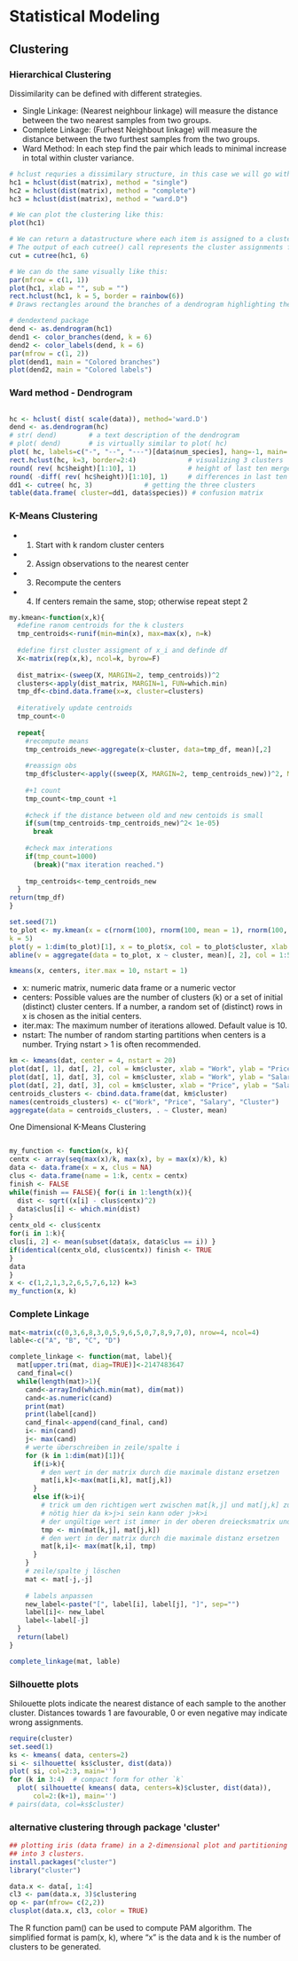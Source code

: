 # Statistical Modeling

## Clustering





### Hierarchical Clustering
Dissimilarity can be defined with different strategies.

- Single Linkage: (Nearest neighbour linkage) will measure the distance between the two nearest samples from two groups.
- Complete Linkage: (Furhest Neighbout linkage) will measure the distance between the two furthest samples from the two groups.
- Ward Method: In each step find the pair which leads to minimal increase in total within cluster variance.

```R
# hclust requries a dissimilary structure, in this case we will go with dist which computes the eulerian distance between all the rows of the input matrix
hc1 = hclust(dist(matrix), method = "single")
hc2 = hclust(dist(matrix), method = "complete")
hc3 = hclust(dist(matrix), method = "ward.D")

# We can plot the clustering like this:
plot(hc1)

# We can return a datastructure where each item is assigned to a cluster, provided number of clusters
# The output of each cutree() call represents the cluster assignments for each observation in the original dataset.
cut = cutree(hc1, 6)

# We can do the same visually like this:
par(mfrow = c(1, 1))
plot(hc1, xlab = "", sub = "")
rect.hclust(hc1, k = 5, border = rainbow(6))
# Draws rectangles around the branches of a dendrogram highlighting the corresponding clusters. First the dendrogram is cut at a certain level, then a rectangle is drawn around selected branches.

# dendextend package
dend <- as.dendrogram(hc1)
dend1 <- color_branches(dend, k = 6)
dend2 <- color_labels(dend, k = 6)
par(mfrow = c(1, 2))
plot(dend1, main = "Colored branches")
plot(dend2, main = "Colored labels")
```

### Ward method - Dendrogram
```R

hc <- hclust( dist( scale(data)), method='ward.D')
dend <- as.dendrogram(hc)
# str( dend)        # a text description of the dendrogram
# plot( dend)       # is virtually similar to plot( hc)
plot( hc, labels=c("-", "--", "---")[data$num_species], hang=-1, main='')
rect.hclust(hc, k=3, border=2:4)             # visualizing 3 clusters
round( rev( hc$height)[1:10], 1)             # height of last ten merges
round( -diff( rev( hc$height))[1:10], 1)     # differences in last ten merges
dd1 <- cutree( hc, 3)             # getting the three clusters
table(data.frame( cluster=dd1, data$species)) # confusion matrix
```






### K-Means Clustering

- 1) Start with k random cluster centers
- 2) Assign observations to the nearest center
- 3) Recompute the centers
- 4) If centers remain the same, stop; otherwise repeat stept 2


```R
my.kmean<-function(x,k){
  #define ranom centroids for the k clusters
  tmp_centroids<-runif(min=min(x), max=max(x), n=k)
  
  #define first cluster assigment of x_i and definde df
  X<-matrix(rep(x,k), ncol=k, byrow=F)
  
  dist_matrix<-(sweep(X, MARGIN=2, temp_centroids))^2
  clusters<-apply(dist_matrix, MARGIN=1, FUN=which.min)
  tmp_df<-cbind.data.frame(x=x, cluster=clusters)
  
  #iteratively update centroids
  tmp_count<-0
  
  repeat{
    #recompute means
    tmp_centroids_new<-aggregate(x~cluster, data=tmp_df, mean)[,2]
    
    #reassign obs
    tmp_df$cluster<-apply((sweep(X, MARGIN=2, temp_centroids_new))^2, MARGIN=1, FUN=which.min)
    
    #+1 count
    tmp_count<-tmp_count +1
    
    #check if the distance between old and new centoids is small
    if(sum(tmp_centroids-tmp_centroids_new)^2< 1e-05)
      break
      
    #check max interations
    if(tmp_count=1000)
      (break)("max iteration reached.")
      
    tmp_centroids<-temp_centroids_new
  }
return(tmp_df)
}


```


```R
set.seed(71)
to_plot <- my.kmean(x = c(rnorm(100), rnorm(100, mean = 1), rnorm(100, mean = 2)),
k = 5)
plot(y = 1:dim(to_plot)[1], x = to_plot$x, col = to_plot$cluster, xlab = "x", ylab = " ")
abline(v = aggregate(data = to_plot, x ~ cluster, mean)[, 2], col = 1:5, lty = 2)
```


```R
kmeans(x, centers, iter.max = 10, nstart = 1)

```

- x: numeric matrix, numeric data frame or a numeric vector
- centers: Possible values are the number of clusters (k) or a set of initial (distinct) cluster centers. If a number, a random set of (distinct) rows     in   x is chosen as the initial centers.
- iter.max: The maximum number of iterations allowed. Default value is 10.
- nstart: The number of random starting partitions when centers is a number. Trying nstart > 1 is often recommended.







```R
km <- kmeans(dat, center = 4, nstart = 20)
plot(dat[, 1], dat[, 2], col = km$cluster, xlab = "Work", ylab = "Price")
plot(dat[, 1], dat[, 3], col = km$cluster, xlab = "Work", ylab = "Salary")
plot(dat[, 2], dat[, 3], col = km$cluster, xlab = "Price", ylab = "Salary")
centroids_clusters <- cbind.data.frame(dat, km$cluster)
names(centroids_clusters) <- c("Work", "Price", "Salary", "Cluster")
aggregate(data = centroids_clusters, . ~ Cluster, mean)
````


One Dimensional K-Means Clustering

```R

my_function <- function(x, k){
centx <- array(seq(max(x)/k, max(x), by = max(x)/k), k)
data <- data.frame(x = x, clus = NA)
clus <- data.frame(name = 1:k, centx = centx)
finish <- FALSE
while(finish == FALSE){ for(i in 1:length(x)){
  dist <- sqrt((x[i] - clus$centx)^2)
  data$clus[i] <- which.min(dist)
}
centx_old <- clus$centx
for(i in 1:k){
clus[i, 2] <- mean(subset(data$x, data$clus == i)) }
if(identical(centx_old, clus$centx)) finish <- TRUE
}
data
}
x <- c(1,2,1,3,2,6,5,7,6,12) k=3
my_function(x, k)


```

### Complete Linkage

```R
mat<-matrix(c(0,3,6,8,3,0,5,9,6,5,0,7,8,9,7,0), nrow=4, ncol=4)
lable<-c("A", "B", "C", "D")

complete_linkage <- function(mat, label){
  mat[upper.tri(mat, diag=TRUE)]<-2147483647
  cand_final=c()
  while(length(mat)>1){
    cand<-arrayInd(which.min(mat), dim(mat))
    cand<-as.numeric(cand)
    print(mat)
    print(label[cand])
    cand_final<-append(cand_final, cand)
    i<- min(cand)
    j<- max(cand)
    # werte überschreiben in zeile/spalte i
    for (k in 1:dim(mat)[1]){
      if(i>k){
        # den wert in der matrix durch die maximale distanz ersetzen
        mat[i,k]<-max(mat[i,k], mat[j,k]) 
      }
      else if(k>i){
        # trick um den richtigen wert zwischen mat[k,j] und mat[j,k] zu finden
        # nötig hier da k>j>i sein kann oder j>k>i
        # der ungültige wert ist immer in der oberen dreiecksmatrix und deshalb grösser
        tmp <- min(mat[k,j], mat[j,k])
        # den wert in der matrix durch die maximale distanz ersetzen
        mat[k,i]<- max(mat[k,i], tmp)
      }
    }
    # zeile/spalte j löschen
    mat <- mat[-j,-j]
    
    # labels anpassen
    new_label<-paste("[", label[i], label[j], "]", sep="")
    label[i]<- new_label
    label<-label[-j]
  }
  return(label)
}

complete_linkage(mat, lable)


````




### Silhouette plots

Shilouette plots indicate the nearest distance of each sample to the another cluster. Distances towards 1 are favourable, 0 or even negative may indicate wrong assignments.


```R
require(cluster)
set.seed(1)
ks <- kmeans( data, centers=2)
si <- silhouette( ks$cluster, dist(data))
plot( si, col=2:3, main='')
for (k in 3:4)  # compact form for other `k`
  plot( silhouette( kmeans( data, centers=k)$cluster, dist(data)), 
      col=2:(k+1), main='')
# pairs(data, col=ks$cluster)
```

### alternative clustering through package 'cluster'
```R
## plotting iris (data frame) in a 2-dimensional plot and partitioning
## into 3 clusters.
install.packages("cluster")
library("cluster")

data.x <- data[, 1:4]
cl3 <- pam(data.x, 3)$clustering
op <- par(mfrow= c(2,2))
clusplot(data.x, cl3, color = TRUE)
```
The R function pam() can be used to compute PAM algorithm. The simplified format is pam(x, k), where “x” is the data and k is the number of clusters to be generated.



